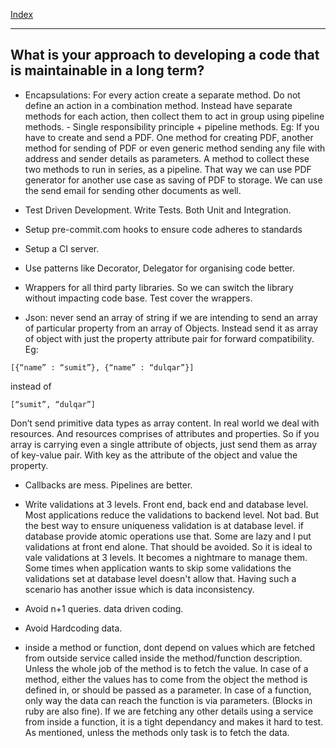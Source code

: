 [Index](index.md)

---

## What is your approach to developing a code that is maintainable in a long term?

- Encapsulations: For every action create a separate method. Do not define an action in a combination method. Instead have separate methods for each action, then collect them to act in group using pipeline methods. - Single responsibility principle + pipeline methods.
Eg: If you have to create and send a PDF. One method for creating PDF, another method for sending of PDF or even generic method sending any file with address and sender details as parameters. A method to collect these two methods to run in series, as a pipeline. That way we can use PDF generator for another use case as saving of PDF to storage. We can use the send email for sending other documents as well.

- Test Driven Development. Write Tests. Both Unit and Integration.

- Setup pre-commit.com hooks to ensure code adheres to standards
- Setup a CI server.

- Use patterns like Decorator, Delegator for organising code better.

- Wrappers for all third party libraries. So we can switch the library without impacting code base. Test cover the wrappers.

- Json: never send an array of string if we are intending to send an array of particular property from an array of Objects. Instead send it as array of object with just the property attribute pair for forward compatibility.
Eg:

```
[{“name” : “sumit”}, {“name” : “dulqar”}]
```

instead of

```
[“sumit”, “dulqar”]
```
Don’t send primitive data types as array content. In real world we deal with resources. And resources comprises of attributes and properties. So if you array is carrying even a single attribute of objects, just send them as array of key-value pair. With key as the attribute of the object and value the property.

- Callbacks are mess. Pipelines are better.

- Write validations at 3 levels. Front end, back end and database level. Most applications reduce the validations to backend level. Not bad. But the best way to ensure uniqueness validation is at database level. if database provide atomic operations use that. Some are lazy and l put validations at front end alone. That should be avoided. So it is ideal to vale validations at 3 levels. It becomes a nightmare to manage them. Some times when application wants to skip some validations the validations set at database level doesn't allow that. Having such a scenario has another issue which is data inconsistency.

- Avoid n+1 queries. data driven coding.

- Avoid Hardcoding data.

- inside a method or function, dont depend on values which are fetched from outside service called inside the method/function description. Unless the whole job of the method is to fetch the value. In case of a method, either the values has to come from the object the method is defined in, or should be passed as a parameter. In case of a function, only way the data can reach the function is via parameters. (Blocks in ruby are also fine). If we are fetching any other details using a service from inside a function, it is a tight dependancy and makes it hard to test. As mentioned, unless the methods only task is to fetch the data.
